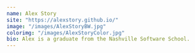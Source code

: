 ```yaml
---
name: Alex Story
site: "https://alexstory.github.io/"
image: "/images/AlexStoryBW.jpg"
colorimg: "/images/AlexStoryColor.jpg"
bio: Alex is a graduate from the Nashville Software School.
---
```

